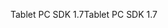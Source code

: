 <span data-ttu-id="63e2d-101">Tablet PC SDK 1.7</span><span class="sxs-lookup"><span data-stu-id="63e2d-101">Tablet PC SDK 1.7</span></span>